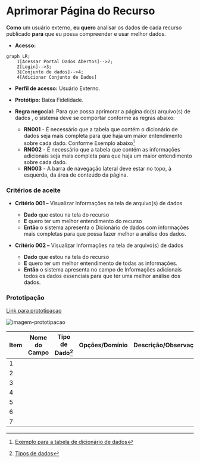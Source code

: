# Aprimorar Página do Recurso

**Como** um usuário externo, **eu quero** analisar os dados de cada recurso publicado **para** que eu possa compreender e usar melhor dados.

- **Acesso:** 

```mermaid
graph LR;
    1[Acessar Portal Dados Abertos]-->2;
    2[Login]-->3;
    3[Conjunto de dados]-->4;
    4[Adicionar Conjunto de Dados]
```

- **Perfil de acesso:** Usuário Externo.
- **Protótipo:** Baixa Fidelidade.

- **Regra negocial:** Para que possa aprimorar a página do(s) arquivo(s) de dados , o sistema deve se comportar conforme as regras abaixo:
	- **RN001** - É necessário que a tabela que contém o dicionário de dados seja mais completa para que haja um maior entendimento sobre cada dado. Conforme Exemplo abaixo[^1]
	- **RN002** - É necessário que a tabela que contém as informações adicionais seja mais completa para que haja um maior entendimento sobre cada dado.
	- **RN003** - A barra de navegação lateral deve estar no topo, à esquerda, da área de conteúdo da página.  

### Critérios de aceite

- **Critério 001 –** Visualizar Informações na tela de arquivo(s) de dados
	- **Dado**  que estou na tela do recurso
	- **E** quero ter um melhor entendimento do recurso
	- **Então** o sistema apresenta o Dicionário de dados com informações mais completas para que possa fazer melhor a análise dos dados. 

- **Critério 002 –** Visualizar Informações na tela de arquivo(s) de dados
	- **Dado**  que estou na tela do recurso
	- **E** quero ter um melhor entendimento de todas as informações. 
	- **Então** o sistema apresenta no campo de Informações adicionais todos os dados essenciais para que ter uma melhor análise dos dados. 

### Prototipação

[Link para prototipacao](https://www.figma.com/proto/X0SZVAiL6Auf6pqssoewnn/SEPLAG-CKAN?node-id=2%3A387&scaling=min-zoom&page-id=2%3A387&starting-point-node-id=217%3A1115)

![imagem-prototipacao](/assets/figura_0.png)

| Item |                        Nome do Campo                        | Tipo de Dado[^2] | Opções/Domínio |     Descrição/Observações      |
|------|-------------------------------------------------------------|------------------|----------------|--------------------------------|
|    1 |                  |              |         | 
|    2 |               |               |            | |
|    3 |  |              |             |  |
|    4 |   |               |             |  |
|    5 |                          |                 |            | |
|    6 |   |               |             |  |	
|    7 |   |             |           |  |

[^1]: [Exemplo para a tabela de dicionário de dados](https://www.getdbt.com/mrr-playbook/#!/model/model.acme.customer_churn_month)
[^2]: [Tipos de dados](../../modelos/tipos_dado_formulario_html.md)
